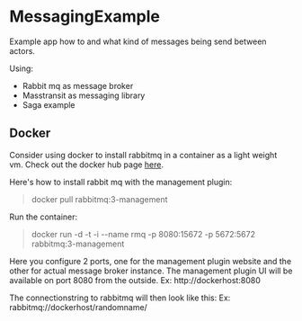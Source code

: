 # MessagingExample

Example app how to and what kind of messages being send between actors. 

Using:
- Rabbit mq as message broker
- Masstransit as messaging library
- Saga example

## Docker

Consider using docker to install rabbitmq in a container as a light weight vm.
Check out the docker hub page [here](https://hub.docker.com/_/rabbitmq).

Here's how to install rabbit mq with the management plugin:
> docker pull rabbitmq:3-management

Run the container:
> docker run -d -t -i --name rmq -p 8080:15672 -p 5672:5672 rabbitmq:3-management

Here you configure 2 ports, one for the management plugin website and the other for actual message broker instance.
The management plugin UI will be available on port 8080 from the outside.
Ex: http://dockerhost:8080

The connectionstring to rabbitmq will then look like this:
Ex: rabbitmq://dockerhost/randomname/
